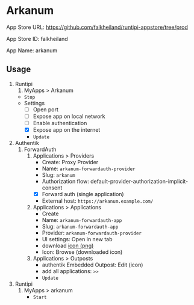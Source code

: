 # Arkanum

App Store URL: https://github.com/falkheiland/runtipi-appstore/tree/prod

App Store ID: falkheiland

App Name: arkanum

## Usage

1. Runtipi
    1. MyApps > Arkanum
    - `Stop`
    - Settings
      - [ ] Open port
      - [ ] Expose app on local network
      - [ ] Enable authentication
      - [x] Expose app on the internet
      - `Update`
2. Authentik
    1. ForwardAuth
        1. Applications > Providers
            - Create: Proxy Provider
            - Name: `arkanum-forwardauth-provider`
            - Slug: `arkanum`
            - Authorization flow: default-provider-authorization-implicit-consent
            - [x] Forward auth (single application)
            - External host: `https://arkanum.example.com/`
        2. Applications > Applications
            - Create
            - Name: `arkanum-forwardauth-app`
            - Slug: `arkanum-forwardauth-app`
            - Provider: `arkanum-forwardauth-provider`
            - UI settings: Open in new tab
            - download [icon (png)](https://selfh.st/icons/)
            - Icon: Browse (downloaded icon)
        3. Applications > Outposts
            - authentik Embedded Outpost: Edit (icon)
            - add all applications: `>>`
            - `Update`
3. Runtipi
    1. MyApps > arkanum
        - `Start`